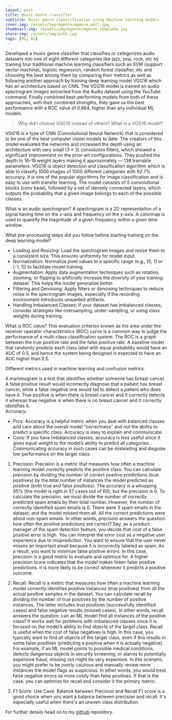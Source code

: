 ```yaml
---
layout: post
title: Music Genre classifier
subtitle: Music genre claassification using Machine learning models
cover-img: /assets/img/mgenre/mgenre_wall.jpg
thumbnail-img: /assets/img/mgenre/mgenre_complete.jpg
share-img: /assets/img/path.jpg
tags: [ML, AI]
---
```


Developed a music genre classifier that classifies or categorizes audio datasets into one of eight different categories like jazz, pop, rock, etc by training four traditional machine learning classifiers such as SVM (support vector machine), logistic regression, random forest classifier, etc and choosing the best among them by comparing their metrics as well as following another approach by training deep learning model VGG16 which has an architecture based on CNN.
The VGG16 model is trained on audio spectrogram images extracted from the Audio dataset using the YouTube command.
Finally combined best-performing models from both of these approaches, with their combined strengths, they gave us the best performance with a ROC value of 0.864, higher than any individual ML models.

> Why did I choose VGG16 instead of others? What is a VGG16 model? 

VGG16 is a type of CNN (Convolutional Neural Network) that is considered to be one of the best computer vision models to date. The creators of this model evaluated the networks and increased the depth using an architecture with very small (3 × 3) convolution filters, which showed a significant improvement on the prior-art configurations. They pushed the depth to 16–19 weight layers making it approximately — 138 trainable parameters. 
VGG16 is object detection and classification algorithm which is able to classify 1000 images of 1000 different categories with 92.7% accuracy. It is one of the popular algorithms for image classification and is easy to use with transfer learning.
The model consists of 5 convolutional blocks (conv base), followed by a set of densely connected layers, which outputs the probability that a given image belongs to each of the possible classes.

 
What is an audio spectrogram?
A spectrogram is a 2D representation of a signal having time on the x-axis and frequency on the y-axis. A colormap is used to quantify the magnitude of a given frequency within a given time window.

What pre-processing steps did you follow before starting training on the deep learning model?
* Loading and Resizing: Load the spectrogram images and resize them to a consistent size. This ensures uniformity for model input.
* Normalization: Normalize pixel values to a specific range (e.g., [0, 1] or [-1, 1]) to facilitate model training.
* Augmentation: Apply data augmentation techniques such as rotation, zooming, or flipping to artificially increase the diversity of your training dataset. This helps the model generalize better.
* Filtering and Denoising: Apply filters or denoising techniques to reduce noise in the spectrogram images, especially if the recording environment introduces unwanted artifacts.
* Handling Imbalanced Classes: If your dataset has imbalanced classes, consider strategies like oversampling, under-sampling, or using class weights during training.

What is ROC value?
This evaluation criterion known as the area under the receiver operator characteristics (ROC) curve is a common way to judge the performance of a multi-class classification system. The ROC is a graph between the true positive rate and the false positive rate. A baseline model that randomly predicts each class label with equal probability would have an AUC of 0.5, and hence the system being designed is expected to have an AUC higher than 0.5.

Different metrics used in machine learning and confusion metrics.

A mammogram is a test that identifies whether someone has breast cancer. A false positive result would incorrectly diagnose that a patient has breast cancer, while a false negative one would fail to detect a patient who does have it. True positive is when there is breast cancer and it correctly detects it whereas true negative is when there is no breast cancer and it correctly identifies it.  
Accuracy:
* Pros: Accuracy is a helpful metric when you deal with balanced classes and care about the overall model “correctness” and not the ability to predict a specific class. Accuracy is easy to explain and communicate. 
* Cons: If you have imbalanced classes, accuracy is less useful since it gives equal weight to the model’s ability to predict all categories. Communicating accuracy in such cases can be misleading and disguise low performance on the target class.

                                                            
1. Precision:
Precision is a metric that measures how often a machine learning model correctly predicts the positive class. You can calculate precision by dividing the number of correct positive predictions (true positives) by the total number of instances the model predicted as positive (both true and false positives).
The accuracy is a whopping 95% (the model is right in 57 cases out of 60), but the precision is 0. To calculate the precision, we must divide the number of correctly predicted spam emails by their total number. However, the number of correctly identified spam emails is 0. There were 3 spam emails in the dataset, and the model missed them all. All the correct predictions were about non-spam emails.
In other words, precision answers the question: how often the positive predictions are correct?
Say, as a product manager of the spam detection feature, you decide that cost of a false positive error is high. You can interpret the error cost as a negative user experience due to misprediction. You want to ensure that the user never misses an important email because it is incorrectly labeled as spam. As a result, you want to minimize false positive errors. 
In this case, precision is a good metric to evaluate and optimize for. A higher precision score indicates that the model makes fewer false positive predictions. It is more likely to be correct whenever it predicts a positive outcome.
                                                                     
2. Recall:
Recall is a metric that measures how often a machine learning model correctly identifies positive instances (true positives) from all the actual positive samples in the dataset. You can calculate recall by dividing the number of true positives by the number of positive instances. The latter includes true positives (successfully identified cases) and false negative results (missed cases).
In other words, recall answers the question: can an ML model find all instances of the positive class?
It works well for problems with imbalanced classes since it is focused on the model’s ability to find objects of the target class.
Recall is useful when the cost of false negatives is high. 
In this case, you typically want to find all objects of the target class, even if this results in some false positives (predicting a positive when it is actually negative).
For example, if an ML model points to possible medical conditions, detects dangerous objects in security screening, or alarms to potentially expensive fraud, missing out might be very expensive. In this scenario, you might prefer to be overly cautious and manually review more instances the model flags as suspicious. 
In other words, you would treat false negative errors as more costly than false positives. If that is the case, you can optimize for recall and consider it the primary metric.
                                                                  
3. F1 Score:
Use Case: Balance between Precision and Recall
F1 score is a good choice when you want a balance between precision and recall. It's especially useful when there's an uneven class distribution.

For further details head on to my [github][1] repository.

[1]:https://github.com/Vishnuvardhanchowhan/Music-Genre-Classification-IML-Project
